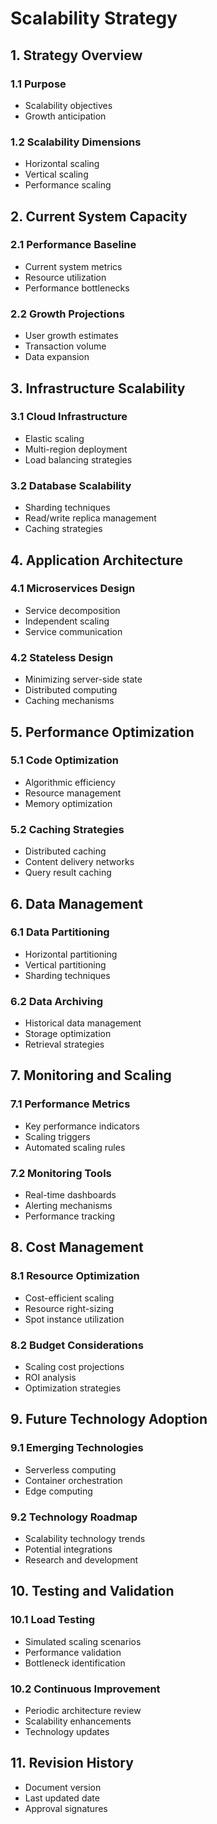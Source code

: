 # Scalability Strategy

## 1. Strategy Overview
### 1.1 Purpose
- Scalability objectives
- Growth anticipation

### 1.2 Scalability Dimensions
- Horizontal scaling
- Vertical scaling
- Performance scaling

## 2. Current System Capacity
### 2.1 Performance Baseline
- Current system metrics
- Resource utilization
- Performance bottlenecks

### 2.2 Growth Projections
- User growth estimates
- Transaction volume
- Data expansion

## 3. Infrastructure Scalability
### 3.1 Cloud Infrastructure
- Elastic scaling
- Multi-region deployment
- Load balancing strategies

### 3.2 Database Scalability
- Sharding techniques
- Read/write replica management
- Caching strategies

## 4. Application Architecture
### 4.1 Microservices Design
- Service decomposition
- Independent scaling
- Service communication

### 4.2 Stateless Design
- Minimizing server-side state
- Distributed computing
- Caching mechanisms

## 5. Performance Optimization
### 5.1 Code Optimization
- Algorithmic efficiency
- Resource management
- Memory optimization

### 5.2 Caching Strategies
- Distributed caching
- Content delivery networks
- Query result caching

## 6. Data Management
### 6.1 Data Partitioning
- Horizontal partitioning
- Vertical partitioning
- Sharding techniques

### 6.2 Data Archiving
- Historical data management
- Storage optimization
- Retrieval strategies

## 7. Monitoring and Scaling
### 7.1 Performance Metrics
- Key performance indicators
- Scaling triggers
- Automated scaling rules

### 7.2 Monitoring Tools
- Real-time dashboards
- Alerting mechanisms
- Performance tracking

## 8. Cost Management
### 8.1 Resource Optimization
- Cost-efficient scaling
- Resource right-sizing
- Spot instance utilization

### 8.2 Budget Considerations
- Scaling cost projections
- ROI analysis
- Optimization strategies

## 9. Future Technology Adoption
### 9.1 Emerging Technologies
- Serverless computing
- Container orchestration
- Edge computing

### 9.2 Technology Roadmap
- Scalability technology trends
- Potential integrations
- Research and development

## 10. Testing and Validation
### 10.1 Load Testing
- Simulated scaling scenarios
- Performance validation
- Bottleneck identification

### 10.2 Continuous Improvement
- Periodic architecture review
- Scalability enhancements
- Technology updates

## 11. Revision History
- Document version
- Last updated date
- Approval signatures
